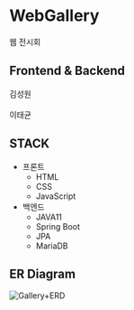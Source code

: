   
# WebGallery
  
웹 전시회

## Frontend & Backend
김성원
<br>  
이태균

## STACK
- 프론트
  - HTML
  - CSS
  - JavaScript
- 백엔드
  - JAVA11
  - Spring Boot
  - JPA
  - MariaDB
  
## ER Diagram
  
![Gallery+ERD](https://user-images.githubusercontent.com/84495814/140073370-0ad54ac9-6b00-44c0-b019-cb0c7bf2f1f6.png)



